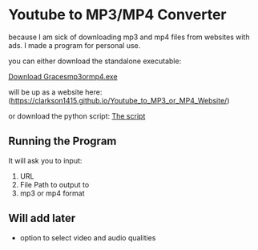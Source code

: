 # Youtube to MP3/MP4 Converter

because I am sick of downloading mp3 and mp4 files from websites with ads. I made a program for personal use. 

you can either download the standalone executable:

[Download Gracesmp3ormp4.exe](https://github.com/Clarkson1415/Youtube_To_mp3_or_mp4/raw/main/dist/GracesYoutubeToMp3Or4.exe)

will be up as a website here: (https://clarkson1415.github.io/Youtube_to_MP3_or_MP4_Website/)

or download the python script: [The script](main.py)

## Running the Program
It will ask you to input:
1. URL
2. File Path to output to
3. mp3 or mp4 format


## Will add later
- option to select video and audio qualities
